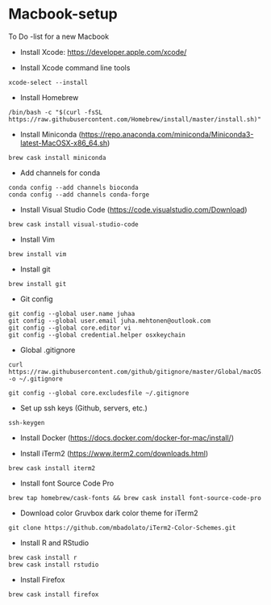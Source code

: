 # Macbook-setup
To Do -list for a new Macbook

* Install Xcode: https://developer.apple.com/xcode/

* Install Xcode command line tools
```
xcode-select --install
```

* Install Homebrew
```
/bin/bash -c "$(curl -fsSL https://raw.githubusercontent.com/Homebrew/install/master/install.sh)"
```

* Install Miniconda (https://repo.anaconda.com/miniconda/Miniconda3-latest-MacOSX-x86_64.sh)
```
brew cask install miniconda
```

* Add channels for conda
```
conda config --add channels bioconda
conda config --add channels conda-forge
```

* Install Visual Studio Code (https://code.visualstudio.com/Download)
```
brew cask install visual-studio-code
```

* Install Vim
```
brew install vim
```

* Install git
```
brew install git
```

* Git config
```
git config --global user.name juhaa
git config --global user.email juha.mehtonen@outlook.com
git config --global core.editor vi
git config --global credential.helper osxkeychain
```

* Global .gitignore
```
curl https://raw.githubusercontent.com/github/gitignore/master/Global/macOS.gitignore -o ~/.gitignore

git config --global core.excludesfile ~/.gitignore
```

* Set up ssh keys (Github, servers, etc.)
```
ssh-keygen
```

* Install Docker (https://docs.docker.com/docker-for-mac/install/)

* Install iTerm2 (https://www.iterm2.com/downloads.html)
```
brew cask install iterm2
```

* Install font Source Code Pro
```
brew tap homebrew/cask-fonts && brew cask install font-source-code-pro
```

* Download color Gruvbox dark color theme for iTerm2
```
git clone https://github.com/mbadolato/iTerm2-Color-Schemes.git
```

* Install R and RStudio
```
brew cask install r
brew cask install rstudio
```

* Install Firefox
```
brew cask install firefox
```
